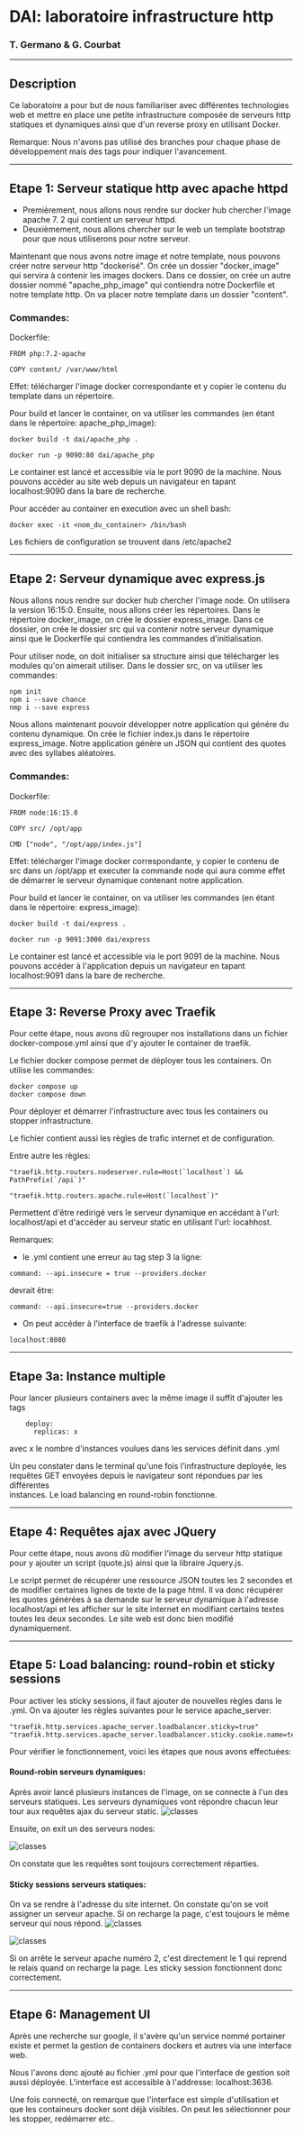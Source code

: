 # DAI: laboratoire infrastructure http
### T. Germano & G. Courbat

---

## Description 

Ce laboratoire a pour but de nous familiariser avec différentes technologies web et 
mettre en place une petite infrastructure composée de serveurs http statiques et 
dynamiques ainsi que d'un reverse proxy en utilisant Docker. 

Remarque: Nous n'avons pas utilisé des branches pour chaque phase de 
développement mais des tags pour indiquer l'avancement.

---
## Etape 1: Serveur statique http avec apache httpd

- Premièrement, nous allons nous rendre sur docker hub chercher l'image apache 7.
2 qui contient un serveur httpd.
- Deuxièmement, nous allons chercher sur le web un template bootstrap pour que 
  nous utiliserons pour notre serveur.

Maintenant que nous avons notre image et notre template, nous pouvons créer notre 
serveur http "dockerisé". On crée un dossier "docker_image" qui servira à 
contenir les images dockers. Dans ce dossier, on crée un autre dossier nommé 
"apache_php_image" qui contiendra notre Dockerfile et notre template http. On va 
placer notre template dans un dossier "content". 

### Commandes:
  Dockerfile:

 ```
FROM php:7.2-apache
 
COPY content/ /var/www/html
```
Effet: télécharger l'image docker correspondante et y copier le contenu du 
template dans un répertoire. 

Pour build et lancer le container, on va utiliser les commandes (en étant dans le 
répertoire: 
apache_php_image): 
 ```
docker build -t dai/apache_php .

docker run -p 9090:80 dai/apache_php
```

Le container est lancé et accessible via le port 9090 de la machine. 
Nous pouvons accéder au site web depuis un navigateur en tapant localhost:9090 
dans la bare de recherche. 

Pour accéder au container en execution avec un shell bash: 
 ```
docker exec -it <nom_du_container> /bin/bash
```
Les fichiers de configuration se trouvent dans /etc/apache2

---

## Etape 2: Serveur dynamique avec express.js

Nous allons nous rendre sur docker hub chercher l'image node. On utilisera la 
version 16:15:0. Ensuite, nous allons créer les répertoires. Dans le répertoire 
docker_image, on crée le dossier express_image. Dans ce dossier, on crée le 
dossier src qui va contenir notre serveur dynamique ainsi que le Dockerfile qui 
contiendra les commandes d'initialisation. 

Pour utiliser node, on doit initialiser sa structure ainsi que télécharger les 
modules qu'on aimerait utiliser. Dans le dossier src, on va utiliser les commandes: 
 ```
npm init
npm i --save chance
nmp i --save express
```
Nous allons maintenant pouvoir développer notre application qui génére du contenu 
dynamique. On crée le fichier index.js dans le répertoire express_image.
Notre application génère un JSON qui contient des quotes avec des syllabes 
aléatoires. 

### Commandes:
Dockerfile:

 ```
FROM node:16:15.0
 
COPY src/ /opt/app

CMD ["node", "/opt/app/index.js"]
```
Effet: télécharger l'image docker correspondante, y copier le contenu de src 
dans un /opt/app et executer la commande node qui aura comme effet de démarrer le 
serveur dynamique contenant notre application. 

Pour build et lancer le container, on va utiliser les commandes (en étant dans le
répertoire:
express_image):
 ```
docker build -t dai/express .

docker run -p 9091:3000 dai/express
```

Le container est lancé et accessible via le port 9091 de la machine.
Nous pouvons accéder à l'application depuis un navigateur en tapant localhost:9091
dans la bare de recherche.

---

## Etape 3: Reverse Proxy avec Traefik

Pour cette étape, nous avons dû regrouper nos installations dans un fichier 
docker-compose.yml ainsi que d'y ajouter le container de traefik. 

Le fichier docker compose permet de déployer tous les containers. On utilise les 
commandes:
 ```
docker compose up
docker compose down
```
Pour déployer et démarrer l'infrastructure avec tous les containers ou stopper 
infrastructure.

Le fichier contient aussi les règles de trafic internet et de configuration.

Entre autre les règles:
 ```
"traefik.http.routers.nodeserver.rule=Host(`localhost`) && PathPrefix(`/api`)"

"traefik.http.routers.apache.rule=Host(`localhost`)"
```
Permettent d'être redirigé vers le serveur dynamique en accédant à l'url: 
localhost/api et d'accéder au serveur static en utilisant l'url: locahhost.


Remarques: 
- le .yml contient une erreur au tag step 3
la ligne: 
 ```
command: --api.insecure = true --providers.docker
```
devrait être: 
 ```
command: --api.insecure=true --providers.docker
```
- On peut accéder à l'interface de traefik à l'adresse suivante:
 ```
localhost:8080
```
---

## Etape 3a: Instance multiple


Pour lancer plusieurs containers avec la même image il suffit d'ajouter les tags
```
    deploy:
      replicas: x
```
avec x le nombre d'instances voulues dans les services définit dans .yml

Un peu constater dans le terminal qu'une fois l'infrastructure deployée, les 
requêtes GET envoyées depuis le navigateur sont répondues par les différentes  
instances. Le load balancing en round-robin fonctionne. 

---
## Etape 4: Requêtes ajax avec JQuery

Pour cette étape, nous avons dû modifier l'image du serveur http statique
pour y ajouter un script (quote.js) ainsi que la libraire Jquery.js. 

Le script permet de récupérer une ressource JSON toutes les 2 secondes et de 
modifier certaines lignes de texte de la page html. Il va donc récupérer les 
quotes générées à sa demande sur le serveur dynamique à l'adresse localhost/api et 
les afficher sur le site internet en modifiant certains textes toutes les deux 
secondes. Le site web est donc bien modifié dynamiquement.

---
## Etape 5: Load balancing: round-robin et sticky sessions
Pour activer les sticky sessions, il faut ajouter de nouvelles règles dans le .yml.
On va ajouter les règles suivantes pour le service apache_server:

```
"traefik.http.services.apache_server.loadbalancer.sticky=true"
"traefik.http.services.apache_server.loadbalancer.sticky.cookie.name=test"
```
Pour vérifier le fonctionnement, voici les étapes que nous avons effectuées:

#### Round-robin serveurs dynamiques:

Après avoir lancé plusieurs instances de l'image, on se connecte à l'un des 
serveurs statiques. Les serveurs dynamiques vont répondre chacun leur tour aux 
requêtes ajax du serveur static. 
![classes](./img/nodes1-2-3.png)

Ensuite, on exit un des serveurs nodes:

![classes](./img/node2-3.png)

On constate que les requêtes sont toujours correctement réparties. 

#### Sticky sessions serveurs statiques:

On va se rendre à l'adresse du site internet. On constate qu'on se voit assigner 
un serveur apache. Si on recharge la page, c'est toujours le même serveur qui 
nous répond.
![classes](./img/apache2.png)

![classes](./img/apache1.png)

Si on arrête le serveur apache numéro 2, c'est directement le 1 qui reprend le 
relais quand on recharge la page. Les sticky session fonctionnent donc correctement. 

---
## Etape 6: Management UI

Après une recherche sur google, il s'avère qu'un service nommé portainer existe 
et permet la gestion de containers dockers et autres via une interface web. 

Nous l'avons donc ajouté au fichier .yml pour que l'interface de gestion soit 
aussi déployée. L'interface est accessible à l'addresse: localhost:3636. 

Une fois connecté, on remarque que l'interface est simple d'utilisation et que les 
containeurs docker sont déjà visibles. On peut les sélectionner pour les stopper, 
redémarrer etc.. 